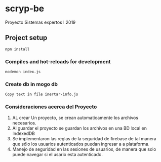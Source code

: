 # scryp-be
Proyecto Sistemas expertos I 2019

## Project setup
```
npm install
```

### Compiles and hot-reloads for development
```
nodemon index.js
```

### Create db in mogo db
```
Copy text in file inertar-info.js
```

### Consideraciones acerca del Proyecto

1. AL crear Un proyecto, se crean automaticamente los archivos necesarios. 
2. Al guardar el proyecto se guardan los archivos en una BD local en IndexedDB
3. Se implementaron las reglas de la seguridad de firebase de tal manera que sólo los usuarios autenticados puedan ingresar a a plataforma.
4. Manejo de seguridad en las sesiones de usuarios, de manera que solo puede navegar si el usario esta autenticado.

